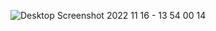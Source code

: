 ![Desktop Screenshot 2022 11 16 - 13 54 00 14](https://user-images.githubusercontent.com/86296807/202188028-f52d7abe-fa05-4e13-be91-dc580a419767.png)
